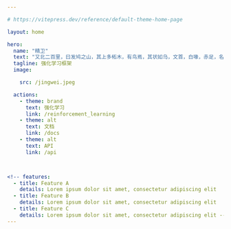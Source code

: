 ```yaml
---

# https://vitepress.dev/reference/default-theme-home-page

layout: home

hero:
  name: "精卫"
  text: "又北二百里，曰发鸠之山，其上多柘木，有鸟焉，其状如乌，文首，白喙，赤足，名曰：“精卫”，其鸣自詨。是炎帝之少女，名曰女娃。女娃游于东海，溺而不返，故为精卫，常衔西山之木石，以堙于东海。漳水出焉，东流注于河。 《山海经·北山经》"
  tagline: 强化学习框架
  image: 

    src: /jingwei.jpeg

  actions:
    - theme: brand
      text: 强化学习
      link: /reinforcement_learning
    - theme: alt
      text: 文档
      link: /docs
    - theme: alt
      text: API
      link: /api



<!-- features:
  - title: Feature A
    details: Lorem ipsum dolor sit amet, consectetur adipiscing elit
  - title: Feature B
    details: Lorem ipsum dolor sit amet, consectetur adipiscing elit
  - title: Feature C
    details: Lorem ipsum dolor sit amet, consectetur adipiscing elit -->
---
```

